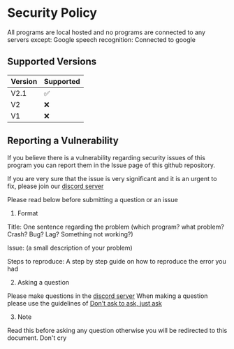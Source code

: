 # Security Policy
All programs are local hosted and no programs are connected to any servers except:
Google speech recognition: Connected to google
## Supported Versions

| Version | Supported          |
| ------- | ------------------ |
|V2.1| :white_check_mark: |
| V2  | :x: |
| V1  | :x:                |
## Reporting a Vulnerability

If you believe there is a vulnerability regarding security issues of this program you can report them in the Issue page of this github repository.

If you are very sure that the issue is very significant and it is an urgent to fix, please join our [discord server](https://discord.gg/KggWRtC7Z9)

Please read below before submitting a question or an issue

1. Format

Title: One sentence regarding the problem (which program? what problem? Crash? Bug? Lag? Something not working?)

Issue: (a small description of your problem)

Steps to reproduce: A step by step guide on how to reproduce the error you had

2. Asking a question

Please make questions in the [discord server](https://discord.gg/KggWRtC7Z9) 
When making a question please use the guidelines of [Don't ask to ask, just ask](https://dontasktoask.com/)

3. Note

Read this before asking any question otherwise you will be redirected to this document. Don't cry 